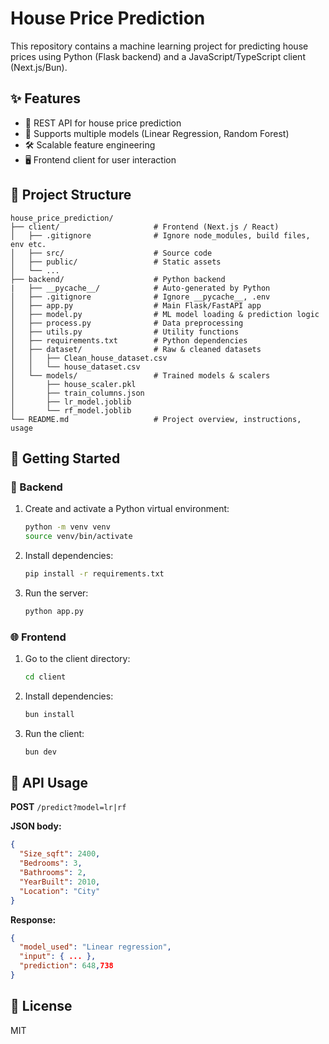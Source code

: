 # House Price Prediction

This repository contains a machine learning project for predicting house prices using Python (Flask backend) and a JavaScript/TypeScript client (Next.js/Bun).

## ✨ Features

- 🚀 REST API for house price prediction
- 🤖 Supports multiple models (Linear Regression, Random Forest)
- 🛠️ Scalable feature engineering
- 🖥️ Frontend client for user interaction

## 📁 Project Structure

```
house_price_prediction/
├── client/                     # Frontend (Next.js / React)
│   ├── .gitignore              # Ignore node_modules, build files, env etc.
│   ├── src/                    # Source code
│   ├── public/                 # Static assets
│   └── ...
├── backend/                    # Python backend
|   ├── __pycache__/            # Auto-generated by Python 
│   ├── .gitignore              # Ignore __pycache__, .env 
│   ├── app.py                  # Main Flask/FastAPI app
│   ├── model.py                # ML model loading & prediction logic
│   ├── process.py              # Data preprocessing
│   ├── utils.py                # Utility functions
│   ├── requirements.txt        # Python dependencies
│   ├── dataset/                # Raw & cleaned datasets
│   │   ├── Clean_house_dataset.csv
│   │   └── house_dataset.csv
│   └── models/                 # Trained models & scalers
│       ├── house_scaler.pkl
│       ├── train_columns.json
│       ├── lr_model.joblib
│       └── rf_model.joblib
└── README.md                   # Project overview, instructions, usage

```

## 🚦 Getting Started

### 🐍 Backend

1. Create and activate a Python virtual environment:
    ```bash
    python -m venv venv
    source venv/bin/activate
    ```
2. Install dependencies:
    ```bash
    pip install -r requirements.txt
    ```
3. Run the server:
    ```bash
    python app.py
    ```

### 🌐 Frontend

1. Go to the client directory:
    ```bash
    cd client
    ```
2. Install dependencies:
    ```bash
    bun install
    ```
3. Run the client:
    ```bash
    bun dev
    ```

## 📡 API Usage

**POST** `/predict?model=lr|rf`

**JSON body:**
```json
{
  "Size_sqft": 2400,
  "Bedrooms": 3,
  "Bathrooms": 2,
  "YearBuilt": 2010,
  "Location": "City"
}
```

**Response:**
```json
{
  "model_used": "Linear regression",
  "input": { ... },
  "prediction": 648,738
}
```

## 📜 License

MIT